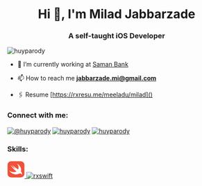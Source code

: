 <h1 align="center">Hi 👋, I'm Milad Jabbarzade</h1>
<h3 align="center">A self-taught iOS Developer</h3>

<p align="left"> <img src="https://komarev.com/ghpvc/?username=MiladJabbarzade&label=Profile%20views&color=0e75b6&style=flat" alt="huyparody" /> </p>


- 🔭 I’m currently working at [Saman Bank]()

- 📫 How to reach me **jabbarzade.mi@gmail.com**
- 🖇 Resume [https://rxresu.me/meeladu/milad]()

<h3 align="left">Connect with me:</h3>
<p align="left">
<a href="https://medium.com/@milad-jabbarzade1998" target="blank"><img align="center" src="https://img.shields.io/badge/Medium-12100E?style=for-the-badge&logo=medium&logoColor=white" alt="@huyparody" height="30" width="40" /></a>
<a href="http://linkedin.com/in/miladjb" target="blank"><img align="center" src="https://img.shields.io/badge/LinkedIn-0077B5?style=for-the-badge&logo=linkedin&logoColor=white" alt="huyparody" height="30" width="40" /></a>
<a href="https://leetcode.com/MeeladU/" target="blank"><img align="center" src="https://img.shields.io/badge/-LeetCode-FFA116?style=for-the-badge&logo=LeetCode&logoColor=black" alt="huyparody" height="30" width="40" /></a>
</p>

<h3 align="left">Skills:</h3>
<p align="left"> <a href="https://developer.apple.com/swift/" target="_blank"> <img src="https://raw.githubusercontent.com/devicons/devicon/master/icons/swift/swift-original.svg" alt="swift" width="40" height="40"/> </a> <a href="https://github.com/ReactiveX/RxSwift" target="_blank"> <img src="https://raw.githubusercontent.com/ReactiveX/RxSwift/2.0.0-beta.3/assets/Rx_Logo_M.png" alt="rxswift" width="40" height="40"/></a></p>

